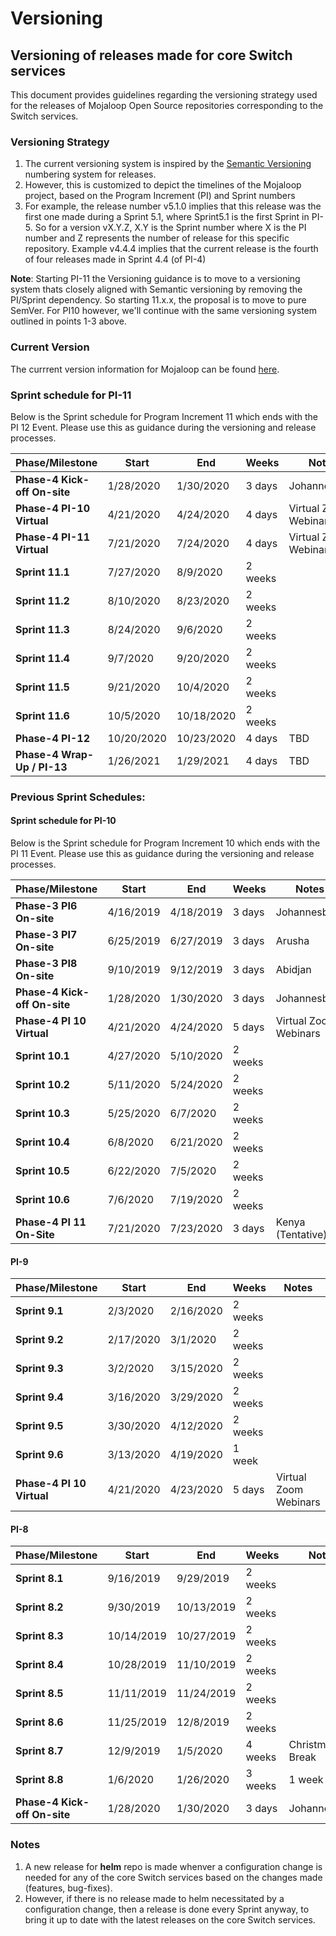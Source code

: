 # Versioning

## Versioning of releases made for core Switch services

This document provides guidelines regarding the versioning strategy used for the releases of Mojaloop Open Source repositories corresponding to the Switch services.

### Versioning Strategy

1. The current versioning system is inspired by the [Semantic Versioning](https://semver.org/) numbering system for releases.
2. However, this is customized to depict the timelines of the Mojaloop project, based on the Program Increment \(PI\) and Sprint numbers
3. For example, the release number v5.1.0 implies that this release was the first one made during a Sprint 5.1, where Sprint5.1 is the first Sprint in PI-5. So for a version vX.Y.Z, X.Y is the Sprint number where X is the PI number and Z represents the number of release for this specific repository. Example v4.4.4 implies that the current release is the fourth of four releases made in Sprint 4.4 \(of PI-4\)

**Note**: Starting PI-11 the Versioning guidance is to move to a versioning system thats closely aligned with Semantic versioning by removing the PI/Sprint dependency. So starting 11.x.x, the proposal is to move to pure SemVer. For PI10 however, we'll continue with the same versioning system outlined in points 1-3 above.

### Current Version

The currrent version information for Mojaloop can be found [here](../../deployment-guide/releases.md).

### Sprint schedule for PI-11

Below is the Sprint schedule for Program Increment 11 which ends with the PI 12 Event. Please use this as guidance during the versioning and release processes.

|Phase/Milestone|Start|End|Weeks|Notes|
|---|---|---|---|---|
|**Phase-4 Kick-off On-site**|1/28/2020|1/30/2020|3 days| Johannesburg|
|**Phase-4 PI-10 Virtual**|4/21/2020|4/24/2020|4 days| Virtual Zoom Webinars |
|**Phase-4 PI-11 Virtual**|7/21/2020|7/24/2020|4 days| Virtual Zoom Webinars |
|**Sprint 11.1**|7/27/2020|8/9/2020|2 weeks| |
|**Sprint 11.2**|8/10/2020|8/23/2020|2 weeks| |
|**Sprint 11.3**|8/24/2020|9/6/2020|2 weeks| |
|**Sprint 11.4**|9/7/2020|9/20/2020|2 weeks| |
|**Sprint 11.5**|9/21/2020|10/4/2020|2 weeks| |
|**Sprint 11.6**|10/5/2020|10/18/2020|2 weeks | |
|**Phase-4 PI-12**|10/20/2020|10/23/2020|4 days| TBD |
|**Phase-4 Wrap-Up / PI-13**|1/26/2021|1/29/2021|4 days| TBD |

### Previous Sprint Schedules:

#### Sprint schedule for PI-10

Below is the Sprint schedule for Program Increment 10 which ends with the PI 11 Event. Please use this as guidance during the versioning and release processes.

|Phase/Milestone|Start|End|Weeks|Notes|
|---|---|---|---|---|
|**Phase-3 PI6 On-site**|4/16/2019|4/18/2019|3 days| Johannesburg|
|**Phase-3 PI7 On-site**|6/25/2019|6/27/2019|3 days| Arusha|
|**Phase-3 PI8 On-site**|9/10/2019|9/12/2019|3 days| Abidjan|
|**Phase-4 Kick-off On-site**|1/28/2020|1/30/2020|3 days| Johannesburg|
|**Phase-4 PI 10 Virtual**|4/21/2020|4/24/2020|5 days| Virtual Zoom Webinars |
|**Sprint 10.1**|4/27/2020|5/10/2020|2 weeks| |
|**Sprint 10.2**|5/11/2020|5/24/2020|2 weeks| |
|**Sprint 10.3**|5/25/2020|6/7/2020|2 weeks| |
|**Sprint 10.4**|6/8/2020|6/21/2020|2 weeks| |
|**Sprint 10.5**|6/22/2020|7/5/2020|2 weeks| |
|**Sprint 10.6**|7/6/2020|7/19/2020|2 weeks | |
|**Phase-4 PI 11 On-Site**|7/21/2020|7/23/2020|3 days| Kenya (Tentative) |

#### PI-9
|Phase/Milestone|Start|End|Weeks|Notes|
|---|---|---|---|---|
|**Sprint 9.1**|2/3/2020|2/16/2020|2 weeks| |
|**Sprint 9.2**|2/17/2020|3/1/2020|2 weeks| |
|**Sprint 9.3**|3/2/2020|3/15/2020|2 weeks| |
|**Sprint 9.4**|3/16/2020|3/29/2020|2 weeks| |
|**Sprint 9.5**|3/30/2020|4/12/2020|2 weeks| |
|**Sprint 9.6**|3/13/2020|4/19/2020|1 week | |
|**Phase-4 PI 10 Virtual**|4/21/2020|4/23/2020|5 days| Virtual Zoom Webinars |

#### PI-8
|Phase/Milestone|Start|End|Weeks|Notes|
|---|---|---|---|---|
|**Sprint 8.1**|9/16/2019|9/29/2019|2 weeks| |
|**Sprint 8.2**|9/30/2019|10/13/2019|2 weeks| |
|**Sprint 8.3**|10/14/2019|10/27/2019|2 weeks| |
|**Sprint 8.4**|10/28/2019|11/10/2019|2 weeks| |
|**Sprint 8.5**|11/11/2019|11/24/2019|2 weeks| |
|**Sprint 8.6**|11/25/2019|12/8/2019|2 weeks| |
|**Sprint 8.7**|12/9/2019|1/5/2020|4 weeks| Christmas Break|
|**Sprint 8.8**|1/6/2020|1/26/2020|3 weeks| 1 week prep|
|**Phase-4 Kick-off On-site**|1/28/2020|1/30/2020|3 days| Johannesburg|

### Notes

1. A new release for **helm** repo is made whenver a configuration change is needed for any of the core Switch services based on the changes made \(features, bug-fixes\).
2. However, if there is no release made to helm necessitated by a configuration change, then a release is done every Sprint anyway, to bring it up to date with the latest releases on the core Switch services.
